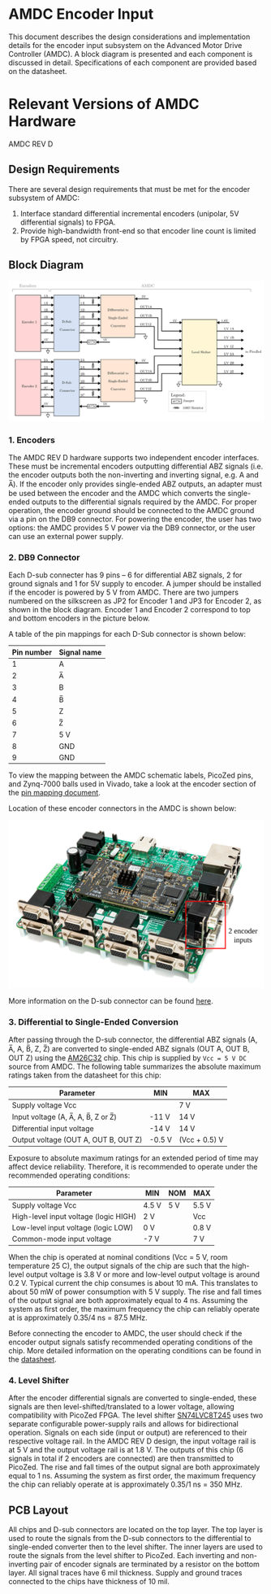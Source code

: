 # AMDC Encoder Input

This document describes the design considerations and implementation details for the encoder input subsystem on the Advanced Motor Drive Controller (AMDC). A block diagram is presented and each component is discussed in detail. Specifications of each component are provided based on the datasheet.

# Relevant Versions of AMDC Hardware

AMDC REV D

## Design Requirements

There are several design requirements that must be met for the encoder subsystem of AMDC:

1. Interface standard differential incremental encoders (unipolar, 5V differential signals) to FPGA.
2. Provide high-bandwidth front-end so that encoder line count is limited by FPGA speed, not circuitry.

## Block Diagram

<img src="images/amdc-encoder.svg" />

### 1. Encoders

The AMDC REV D hardware supports two independent encoder interfaces. These must be incremental encoders outputting differential ABZ signals (i.e. the encoder outputs both the non-inverting and inverting signal, e.g. A and A̅). If the encoder only provides single-ended ABZ outputs, an adapter must be used between the encoder and the AMDC which converts the single-ended outputs to the differential signals required by the AMDC. For proper operation, the encoder ground should be connected to the AMDC ground via a pin on the DB9 connector. For powering the encoder, the user has two options: the AMDC provides 5 V power via the DB9 connector, or the user can use an external power supply.

### 2. DB9 Connector

Each D-sub connecter has 9 pins – 6 for differential ABZ signals, 2 for ground signals and 1 for 5V supply to encoder. A jumper should be installed if the encoder is powered by 5 V from AMDC. There are two jumpers numbered on the silkscreen as JP2 for Encoder 1 and JP3 for Encoder 2, as shown in the block diagram. Encoder 1 and Encoder 2 correspond to top and bottom encoders in the picture below.


A table of the pin mappings for each D-Sub connector is shown below:

| Pin number | Signal name |
|------------|--------|
| 1 | A |
| 2 | A̅ |
| 3 | B |
| 4 | B̅ |
| 5 | Z |
| 6 | Z̅ |
| 7 | 5 V |
| 8 | GND |
| 9 | GND |

To view the mapping between the AMDC schematic labels, PicoZed pins, and Zynq-7000 balls used in Vivado, take a look at the encoder  section of the [pin mapping document](RevD-PinMapping.md#encoder).

Location of these encoder connectors in the AMDC is shown below:

<img src="images/amdc-encoder-input-highlighted.svg" />

More information on the D-sub connector can be found [here]( https://www.alliedelec.com/m/d/c3366066d9274ddf3c20bc3008518f5b.pdf?src-supplier=Allied+Electronics).

### 3. Differential to Single-Ended Conversion

After passing through the D-sub connector, the differential ABZ signals (A, A̅, A, B̅, Z, Z̅) are converted to single-ended ABZ signals (OUT A, OUT B, OUT Z) using the [AM26C32](http://www.ti.com/lit/ds/symlink/am26c32.pdf) chip. This chip is supplied by `Vcc = 5 V DC` source from AMDC. The following table summarizes the absolute maximum ratings taken from the datasheet for this chip:

| Parameter                            | MIN    | MAX           |
|--------------------------------------|--------|---------------|
| Supply voltage Vcc                   |        | 7 V           |
| Input voltage (A, A̅, A, B̅, Z or Z̅)   | -11 V  | 14 V          |
| Differential input voltage           | -14 V  | 14 V          |
| Output voltage (OUT A, OUT B, OUT Z) | -0.5 V | (Vcc + 0.5) V |

Exposure to absolute maximum ratings for an extended period of time may affect device reliability. Therefore, it is recommended to operate under the recommended operating conditions:

| Parameter                             | MIN   | NOM | MAX   |
|---------------------------------------|-------|-----|-------|
| Supply voltage Vcc                    | 4.5 V | 5 V | 5.5 V |
| High-level input voltage (logic HIGH) | 2 V   |     | Vcc   |
| Low-level input voltage (logic LOW)   | 0 V   |     | 0.8 V |
| Common-mode input voltage             | -7 V  |     | 7 V   |

When the chip is operated at nominal conditions (Vcc = 5 V, room temperature 25 C), the output signals of the chip are such that the high-level output voltage is 3.8 V or more and low-level output voltage is around 0.2 V. Typical current the chip consumes is about 10 mA. This translates to about 50 mW of power consumption with 5 V supply. The rise and fall times of the output signal are both approximately equal to 4 ns. Assuming the system as first order, the maximum frequency the chip can reliably operate at is approximately 0.35/4 ns = 87.5 MHz.

Before connecting the encoder to AMDC, the user should check if the encoder output signals satisfy recommended operating conditions of the chip. More detailed information on the operating conditions can be found in the [datasheet](http://www.ti.com/lit/ds/symlink/am26c32.pdf).


### 4. Level Shifter

After the encoder differential signals are converted to single-ended, these signals are then level-shifted/translated to a lower voltage, allowing compatibility with PicoZed FPGA. The level shifter [SN74LVC8T245](http://www.ti.com/lit/ds/symlink/sn74lvc8t245.pdf) uses two separate configurable power-supply rails and allows for bidirectional operation. Signals on each side (input or output) are referenced to their respective voltage rail. In the AMDC REV D design, the input voltage rail is at 5 V and the output voltage rail is at 1.8 V. The outputs of this chip (6 signals in total if 2 encoders are connected) are then transmitted to PicoZed. The rise and fall times of the output signal are both approximately equal to 1 ns. Assuming the system as first order, the maximum frequency the chip can reliably operate at is approximately 0.35/1 ns = 350 MHz.

## PCB Layout

All chips and D-sub connectors are located on the top layer. The top layer is used to route the signals from the D-sub connectors to the differential to single-ended converter then to the level shifter. The inner layers are used to route the signals from the level shifter to PicoZed. Each inverting and non-inverting pair of encoder signals are terminated by a resistor on the bottom layer. All signal traces have 6 mil thickness. Supply and ground traces connected to the chips have thickness of 10 mil.
